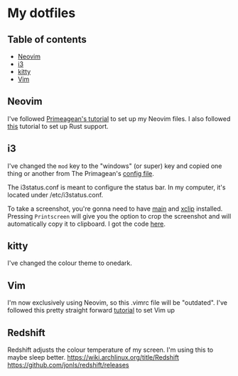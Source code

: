 # My dotfiles

## Table of contents
- [Neovim](#Neovim)
- [i3](#i3)
- [kitty](#kitty)
- [Vim](#Vim)

## Neovim

I've followed [Primeagean's tutorial](https://www.youtube.com/watch?v=w7i4amO_zaE) to set up my Neovim files.
I also followed [this](https://rsdlt.github.io/posts/rust-nvim-ide-guide-walkthrough-development-debug/) tutorial to set up Rust support.

## i3

I've changed the `mod` key to the "windows" (or super) key and copied one thing or another from The Primagean's [config file](https://github.com/ThePrimeagen/.dotfiles/blob/master/i3/.config/i3/config).

The i3status.conf is meant to configure the status bar. In my computer, it's located under /etc/i3status.conf.

To take a screenshot, you're gonna need to have [main](https://archlinux.org/packages/extra/x86_64/maim/) and [xclip](https://archlinux.org/packages/extra/x86_64/xclip/) installed. Pressing `Printscreen` will give you the option to crop the screenshot and will automatically copy it to clipboard. I got the code [here](https://major.io/p/i3-screenshot/).

## kitty

I've changed the colour theme to onedark.

## Vim

I'm now exclusively using Neovim, so this .vimrc file will be "outdated".
I've followed this pretty straight forward [tutorial](https://www.freecodecamp.org/news/vimrc-configuration-guide-customize-your-vim-editor/) to set Vim up

## Redshift

Redshift adjusts the colour temperature of my screen. I'm using this to maybe sleep better.
https://wiki.archlinux.org/title/Redshift
https://github.com/jonls/redshift/releases

